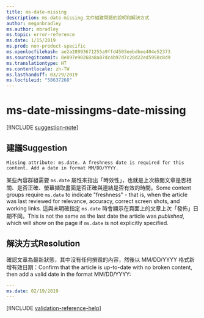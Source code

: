```yaml
---
title: ms-date-missing
description: ms-date-missing 文件組建問題的說明和解決方式
author: meganbradley
ms.author: mbradley
ms.topic: error-reference
ms.date: 1/15/2019
ms.prod: non-product-specific
ms.openlocfilehash: ae2a28993671255a9ffd4503eebdbee404e52373
ms.sourcegitcommit: 8e897e90268a8a87dc4b97d7c28d22ed5950c8d9
ms.translationtype: HT
ms.contentlocale: zh-TW
ms.lasthandoff: 03/29/2019
ms.locfileid: "58637268"
---
```

# <a name="ms-date-missing"></a><span data-ttu-id="8023f-103">ms-date-missing</span><span class="sxs-lookup"><span data-stu-id="8023f-103">ms-date-missing</span></span>

[!INCLUDE [suggestion-note](includes/suggestion-note.md)]

## <a name="suggestion"></a><span data-ttu-id="8023f-104">建議</span><span class="sxs-lookup"><span data-stu-id="8023f-104">Suggestion</span></span>

`Missing attribute: ms.date. A freshness date is required for this content. Add a date in format MM/DD/YYYY.`

<span data-ttu-id="8023f-105">某些內容群組需要 `ms.date` 屬性來指出「時效性」，也就是上次檢閱文章是否相關、是否正確、螢幕擷取畫面是否正確與連結是否有效的時間。</span><span class="sxs-lookup"><span data-stu-id="8023f-105">Some content groups require `ms.date` to indicate "freshness" - that is, when the article was last reviewed for relevance, accuracy, correct screen shots, and working links.</span></span> <span data-ttu-id="8023f-106">這與未明確指定 `ms.date` 時會顯示在頁面上的文章上次「發佈」日期不同。</span><span class="sxs-lookup"><span data-stu-id="8023f-106">This is not the same as the last date the article was *published*, which will show on the page if `ms.date` is not explicitly specified.</span></span>

## <a name="resolution"></a><span data-ttu-id="8023f-107">解決方式</span><span class="sxs-lookup"><span data-stu-id="8023f-107">Resolution</span></span>

<span data-ttu-id="8023f-108">確認文章為最新狀態，其中沒有任何損毀的內容，然後以 MM/DD/YYYY 格式新增有效日期：</span><span class="sxs-lookup"><span data-stu-id="8023f-108">Confirm that the article is up-to-date with no broken content, then add a valid date in the format MM/DD/YYYY:</span></span>

```yml
---
ms.date: 02/19/2019
---
```

<!--make sure to add this file to your includes folder and verify the path-->
[!INCLUDE [validation-reference-help](includes/validation-reference-help.md)]
